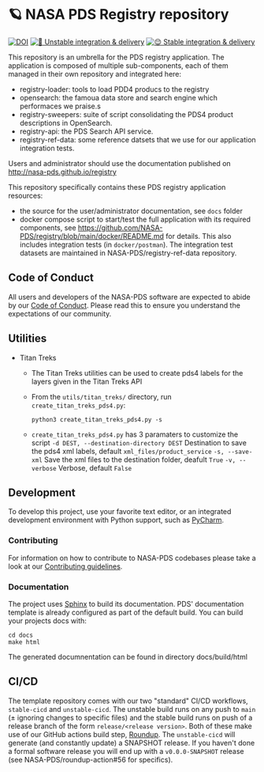 
# 🪐 NASA PDS Registry repository

[![DOI](https://zenodo.org/badge/419869439.svg)](https://zenodo.org/doi/10.5281/zenodo.6724814) [![🤪 Unstable integration & delivery](https://github.com/NASA-PDS/registry/actions/workflows/unstable-cicd.yaml/badge.svg)](https://github.com/NASA-PDS/registry/actions/workflows/unstable-cicd.yaml) [![😌 Stable integration & delivery](https://github.com/NASA-PDS/registry/actions/workflows/stable-cicd.yaml/badge.svg)](https://github.com/NASA-PDS/registry/actions/workflows/stable-cicd.yaml)

This repository is an umbrella for the PDS registry application. The application is composed of multiple sub-components, each of them managed in their own repository and integrated here:

- registry-loader: tools to load PDD4 producs to the registry
- opensearch: the famoua data store and search engine which performaces we praise.s
- registry-sweepers: suite of script consolidating the PDS4 product descriptions in OpenSearch.
- registry-api: the PDS Search API service.
- registry-ref-data: some reference datsets that we use for our application integration tests.


Users and administrator should use the documentation published on http://nasa-pds.github.io/registry

This repository specifically contains these PDS registry application resources:

- the source for the user/administrator documentation, see `docs` folder
- docker compose script to start/test the full application with its required components, see https://github.com/NASA-PDS/registry/blob/main/docker/README.md for details. This also includes integration tests (in `docker/postman`). The integration test datasets are maintained in NASA-PDS/registry-ref-data repository.


## Code of Conduct

All users and developers of the NASA-PDS software are expected to abide by our [Code of Conduct](https://github.com/NASA-PDS/.github/blob/main/CODE_OF_CONDUCT.md). Please read this to ensure you understand the expectations of our community.


## Utilities
* Titan Treks
    * The Titan Treks utilities can be used to create pds4 labels for the layers given in the Titan Treks API
    * From the `utils/titan_treks/` directory, run `create_titan_treks_pds4.py`:

        ```python3 create_titan_treks_pds4.py -s```

    * `create_titan_treks_pds4.py` has 3 paramaters to customize the script
    `-d DEST, --destination-directory DEST` Destination to save the pds4 xml labels, default `xml_files/product_service`
    `-s, --save-xml` Save the xml files to the destination folder, deafult `True`
    `-v, --verbose` Verbose, default `False`


## Development

To develop this project, use your favorite text editor, or an integrated development environment with Python support, such as [PyCharm](https://www.jetbrains.com/pycharm/).


### Contributing

For information on how to contribute to NASA-PDS codebases please take a look at our [Contributing guidelines](https://github.com/NASA-PDS/.github/blob/main/CONTRIBUTING.md).


### Documentation

The project uses [Sphinx](https://www.sphinx-doc.org/en/master/) to build its documentation. PDS' documentation template is already configured as part of the default build. You can build your projects docs with:


    cd docs
    make html

The generated documnentation can be found in directory docs/build/html


## CI/CD

The template repository comes with our two "standard" CI/CD workflows, `stable-cicd` and `unstable-cicd`. The unstable build runs on any push to `main` (± ignoring changes to specific files) and the stable build runs on push of a release branch of the form `release/<release version>`. Both of these make use of our GitHub actions build step, [Roundup](https://github.com/NASA-PDS/roundup-action). The `unstable-cicd` will generate (and constantly update) a SNAPSHOT release. If you haven't done a formal software release you will end up with a `v0.0.0-SNAPSHOT` release (see NASA-PDS/roundup-action#56 for specifics).
